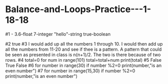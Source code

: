 # Balance-and-Loops-Practice---1-18-18
#1 - 3.6-float 
    7-integer
    "hello"-string
    true-boolean
    
#2 true 
#3 I would add up all the numbers 1 through 10. I would then add up all the numbers from 11-20 and see if thee is a pattern. 
A pattern that could be seen as presented in class is n(n+1)/2. The two is there because of two rows.
#4 total=0
for num in range(101)
  total=total+num
print(total)
#5 False  True  False
#6 for number in range(30)
   if number %2=0
      print(number,"is an even number")
#7 for number in range(15,30)
   if number %2=0
      print(number,"is an even number")
